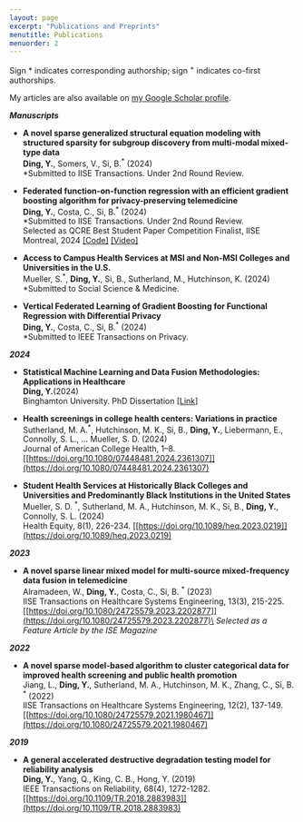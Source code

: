 ```yaml
---
layout: page
excerpt: "Publications and Preprints"
menutitle: Publications
menuorder: 2
---
```


Sign * indicates corresponding authorship; sign <sup>+</sup> indicates co-first authorships.

My articles are also available on [my Google Scholar profile](https://scholar.google.com/citations?user=UdiyDmQAAAAJ&hl=en).

__*Manuscripts*__
- **A novel sparse generalized structural equation modeling with structured sparsity for subgroup discovery from multi-modal mixed-type data**\
**Ding, Y.**, Somers, V., Si, B.<sup>*</sup> (2024) \
*Submitted to IISE Transactions. Under 2nd Round Review.

- **Federated function-on-function regression with an efficient gradient boosting algorithm for privacy-preserving telemedicine**\
**Ding, Y.**, Costa, C., Si, B.<sup>*</sup> (2024) \
*Submitted to IISE Transactions. Under 2nd Round Review.\
Selected as QCRE Best Student Paper Competition Finalist, IISE Montreal, 2024
[[Code]](https://github.com/yd9508/AI_Obstructive_Sleep_Apnea)
[[Video]](https://www.youtube.com/watch?v=lzrxyQvC4EA&ab_channel=YuDing)

- **Access to Campus Health Services at MSI and Non-MSI Colleges and Universities in the U.S.**\
Mueller, S.<sup>*</sup>, **Ding, Y.**, Si, B., Sutherland, M., Hutchinson, K.  (2024) \
*Submitted to Social Science & Medicine.

- **Vertical Federated Learning of Gradient Boosting for Functional Regression with Differential Privacy**\
**Ding, Y.**, Costa, C., Si, B.<sup>*</sup> (2024) \
*Submitted to IEEE Transactions on Privacy.

__*2024*__
- **Statistical Machine Learning and Data Fusion Methodologies: Applications in Healthcare**\
**Ding, Y.**(2024) \
Binghamton University. PhD Dissertation [[Link]](/files/Dissertation_Yu_Ding.pdf)

- **Health screenings in college health centers: Variations in practice**\
Sutherland, M. A.<sup>*</sup>, Hutchinson, M. K., Si, B., **Ding, Y.**, Liebermann, E., Connolly, S. L., … Mueller, S. D.  (2024) \
Journal of American College Health, 1–8.
[[https://doi.org/10.1080/07448481.2024.2361307]](https://doi.org/10.1080/07448481.2024.2361307)

- **Student Health Services at Historically Black Colleges and Universities and Predominantly Black Institutions in the United States**\
Mueller, S. D. <sup>*</sup>, Sutherland, M. A., Hutchinson, M. K., Si, B., **Ding, Y.**, Connolly, S. L. (2024) \
Health Equity, 8(1), 226-234. 
[[https://doi.org/10.1089/heq.2023.0219]](https://doi.org/10.1089/heq.2023.0219)

__*2023*__
- **A novel sparse linear mixed model for multi-source mixed-frequency data fusion in telemedicine**\
Alramadeen, W., **Ding, Y.**, Costa, C., Si, B. <sup>*</sup>   (2023)\
IISE Transactions on Healthcare Systems Engineering, 13(3), 215-225.[[https://doi.org/10.1080/24725579.2023.2202877]](https://doi.org/10.1080/24725579.2023.2202877)\
_Selected as a Feature Article by the ISE Magazine_


__*2022*__
- **A novel sparse model-based algorithm to cluster categorical data for improved health screening and public health promotion**\
Jiang, L., **Ding, Y.**, Sutherland, M. A., Hutchinson, M. K., Zhang, C., Si, B. <sup>*</sup>  (2022) \
IISE Transactions on Healthcare Systems Engineering, 12(2), 137-149. 
[[https://doi.org/10.1080/24725579.2021.1980467]](https://doi.org/10.1080/24725579.2021.1980467)

__*2019*__
- **A general accelerated destructive degradation testing model for reliability analysis**\
**Ding, Y.**, Yang, Q., King, C. B., Hong, Y. (2019) \
IEEE Transactions on Reliability, 68(4), 1272-1282.
[[https://doi.org/10.1109/TR.2018.2883983]](https://doi.org/10.1109/TR.2018.2883983)
        


